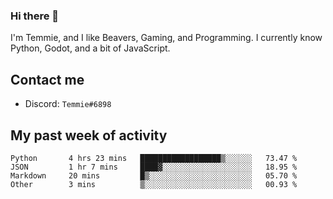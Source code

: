 ### Hi there 👋
I'm Temmie, and I like Beavers, Gaming, and Programming. I currently know Python, Godot, and a bit of JavaScript.

## Contact me
* Discord: `Temmie#6898`

## My past week of activity
<!--START_SECTION:waka-->

```text
Python       4 hrs 23 mins   ██████████████████▒░░░░░░   73.47 %
JSON         1 hr 7 mins     ████▓░░░░░░░░░░░░░░░░░░░░   18.95 %
Markdown     20 mins         █▒░░░░░░░░░░░░░░░░░░░░░░░   05.70 %
Other        3 mins          ▒░░░░░░░░░░░░░░░░░░░░░░░░   00.93 %
```

<!--END_SECTION:waka-->
